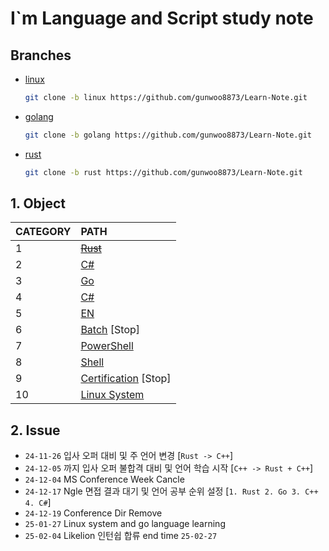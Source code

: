 # I`m Language and Script study note

## Branches
- [linux](https://github.com/gunwoo8873/Learn-Note/tree/linux)
  ```bash
  git clone -b linux https://github.com/gunwoo8873/Learn-Note.git
  ```
- [golang](https://github.com/gunwoo8873/Learn-Note/tree/golang)
  ```bash
  git clone -b golang https://github.com/gunwoo8873/Learn-Note.git
  ```
- [rust](https://github.com/gunwoo8873/Learn-Note/tree/rust)
  ```bash
  git clone -b rust https://github.com/gunwoo8873/Learn-Note.git
  ```

## 1. Object
| CATEGORY | PATH                                     |
| :------- | :--------------------------------------- |
| 1        | [~~Rust~~](./Rust/)                      |
| 2        | [C#](./CS/)                              |
| 3        | [Go](./Go/)                              |
| 4        | [C#](./C#/)                              |
| 5        | [EN](./English.md)                       |
| 6        | [Batch](./Batch/) [Stop]                 |
| 7        | [PowerShell](./PowerShell/)              |
| 8        | [Shell](./Shell/)                        |
| 9        | [Certification](./Certification/) [Stop] |
| 10       | [Linux System](./Linux/)                 |

## 2. Issue
* `24-11-26` 입사 오퍼 대비 및 주 언어 변경 [`Rust -> C++`]
* `24-12-05` 까지 입사 오퍼 불합격 대비 및 언어 학습 시작 [`C++ -> Rust + C++`]
* `24-12-04` MS Conference Week Cancle
* `24-12-17` Ngle 면접 결과 대기 및 언어 공부 순위 설정 [`1. Rust 2. Go 3. C++ 4. C#`]
* `24-12-19` Conference Dir Remove
* `25-01-27` Linux system and go language learning
* `25-02-04` Likelion 인턴쉽 합류 end time `25-02-27`
